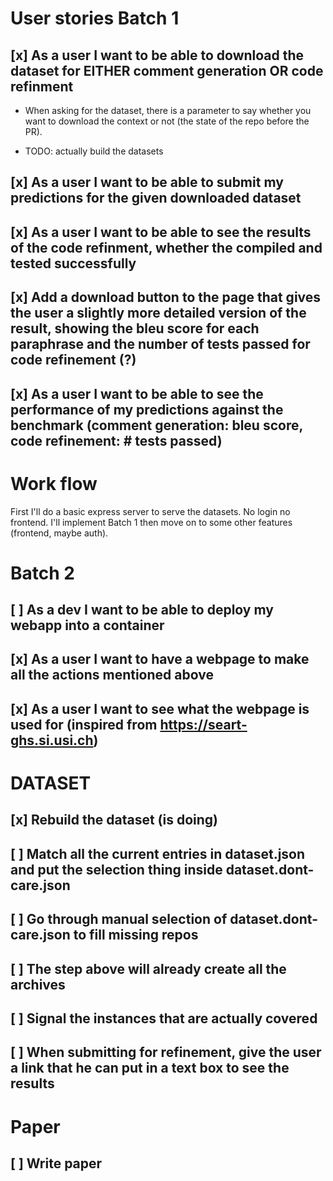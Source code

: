 # User stories Batch 1

## [x] As a user I want to be able to download the dataset for EITHER comment generation OR code refinment

- When asking for the dataset, there is a parameter to say whether you want to download the context or
  not (the state of the repo before the PR).

- TODO: actually build the datasets

## [x] As a user I want to be able to submit my predictions for the given downloaded dataset

## [x] As a user I want to be able to see the results of the code refinment, whether the compiled and tested successfully

## [x] Add a download button to the page that gives the user a slightly more detailed version of the result, showing the bleu score for each paraphrase and the number of tests passed for code refinement (?)

## [x] As a user I want to be able to see the performance of my predictions against the benchmark (comment generation: bleu score, code refinement: # tests passed)

# Work flow

First I'll do a basic express server to serve the datasets. No login no frontend. I'll implement
Batch 1 then move on to some other features (frontend, maybe auth).

# Batch 2

## [ ] As a dev I want to be able to deploy my webapp into a container

## [x] As a user I want to have a webpage to make all the actions mentioned above

## [x] As a user I want to see what the webpage is used for (inspired from https://seart-ghs.si.usi.ch)

# DATASET

## [x] Rebuild the dataset (is doing)

## [ ] Match all the current entries in dataset.json and put the selection thing inside dataset.dont-care.json

## [ ] Go through manual selection of dataset.dont-care.json to fill missing repos

## [ ] The step above will already create all the archives

## [ ] Signal the instances that are actually covered

## [ ] When submitting for refinement, give the user a link that he can put in a text box to see the results

# Paper

## [ ] Write paper
